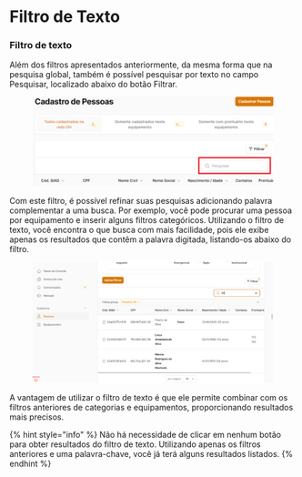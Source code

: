 # Filtro de Texto

### Filtro de texto

Além dos filtros apresentados anteriormente, da mesma forma que na pesquisa global, também é possível pesquisar por texto no campo Pesquisar, localizado abaixo do botão Filtrar.

<figure><img src="../../.gitbook/assets/image.png" alt=""><figcaption></figcaption></figure>

Com este filtro, é possível refinar suas pesquisas adicionando palavra complementar a uma busca. Por exemplo, você pode procurar uma pessoa por equipamento e inserir alguns filtros categóricos. Utilizando o filtro de texto, você encontra o que busca com mais facilidade, pois ele exibe apenas os resultados que contêm a palavra digitada, listando-os abaixo do filtro.

<figure><img src="../../.gitbook/assets/image (1).png" alt=""><figcaption></figcaption></figure>

A vantagem de utilizar o filtro de texto é que ele permite combinar com os filtros anteriores de categorias e equipamentos, proporcionando resultados mais precisos.

{% hint style="info" %}
Não há necessidade de clicar em nenhum botão para obter resultados do filtro de texto. Utilizando apenas os filtros anteriores e uma palavra-chave, você já terá alguns resultados listados.
{% endhint %}

